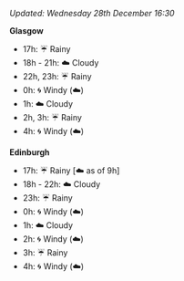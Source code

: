 *Updated: Wednesday 28th December 16:30*

**Glasgow**

* 17h: :umbrella: Rainy
* 18h - 21h: :cloud: Cloudy
* 22h, 23h: :umbrella: Rainy
* 0h: :cyclone: Windy (:cloud:)
* 1h: :cloud: Cloudy
* 2h, 3h: :umbrella: Rainy
* 4h: :cyclone: Windy (:cloud:)

**Edinburgh**

* 17h: :umbrella: Rainy [:cloud: as of 9h]
* 18h - 22h: :cloud: Cloudy
* 23h: :umbrella: Rainy
* 0h: :cyclone: Windy (:cloud:)
* 1h: :cloud: Cloudy
* 2h: :cyclone: Windy (:cloud:)
* 3h: :umbrella: Rainy
* 4h: :cyclone: Windy (:cloud:)
